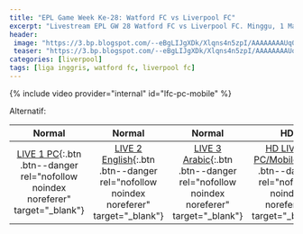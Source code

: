 ```yaml
---
title: "EPL Game Week Ke-28: Watford FC vs Liverpool FC"
excerpt: "Livestream EPL GW 28 Watford FC vs Liverpool FC. Minggu, 1 Maret 2020 Pukul 00.30 WIB (UTC+7)"
header:
 image: "https://3.bp.blogspot.com/--eBgLIJgXDk/Xlqns4n5zpI/AAAAAAAAUq0/kLxtSMzCjHEhn-NYCsMAyqKapOFAGUwUACLcBGAsYHQ/s1600/Screenshot_20200301-005856_Chrome.png"
 teaser: "https://3.bp.blogspot.com/--eBgLIJgXDk/Xlqns4n5zpI/AAAAAAAAUq0/kLxtSMzCjHEhn-NYCsMAyqKapOFAGUwUACLcBGAsYHQ/s400/Screenshot_20200301-005856_Chrome.png"
categories: [liverpool]
tags: [liga inggris, watford fc, liverpool fc]
---
```


{% include video provider="internal" id="lfc-pc-mobile" %}

Alternatif:

|Normal|Normal|Normal|HD|HD|
|:---:|:---:|:---:|:---:|:---:|
|[LIVE 1 PC](/lfc-pc-mobile){:.btn .btn--danger rel="nofollow noindex noreferer" target="_blank"}|[LIVE 2 English](/lfc-english){:.btn .btn--danger rel="nofollow noindex noreferer" target="_blank"}|[LIVE 3 Arabic](/lfc-arabic){:.btn .btn--danger rel="nofollow noindex noreferer" target="_blank"}|[HD LIVE 1 PC/Mobile](https://dailysport.pw/c3.php){:.btn .btn--danger rel="nofollow noindex noreferer" target="_blank"}|[HD LIVE 2 PC/Mobile](https://dailysport.pw/c4.php){:.btn .btn--danger rel="nofollow noindex noreferer" target="_blank"}|

